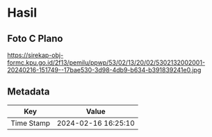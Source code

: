 # Hasil

## Foto C Plano

https://sirekap-obj-formc.kpu.go.id/2f13/pemilu/ppwp/53/02/13/20/02/5302132002001-20240216-151749--17bae530-3d98-4db9-b634-b391839241e0.jpg


## Metadata

| Key        | Value               |
| ---------- | ------------------- |
| Time Stamp | 2024-02-16 16:25:10 |




